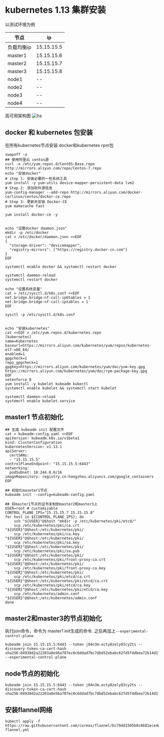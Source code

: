 # kubernetes 1.13 集群安装

以测试环境为例

|节点|ip|
|---|---|
|负载均衡ip| 15.15.15.5|
|master1| 15.15.15.6|
|master2| 15.15.15.7|
|master3| 15.15.15.8|
|node1| --|
|node2| --|
|node3| --|
|node4| --|


高可用架构图
![ha](https://d33wubrfki0l68.cloudfront.net/907122e279e519934b8af894a68d341d60a2c3f1/5ec55/images/docs/ha-master-gce.png)


## docker 和 kubernetes 包安装
在所有kubernetes节点安装 docker和kubernetes rpm包
```
swapoff -a
## 使用阿里云 centos源
curl -o /etc/yum.repos.d/CentOS-Base.repo http://mirrors.aliyun.com/repo/Centos-7.repo
echo "安装docker"
# step 1: 安装必要的一些系统工具
yum install -y yum-utils device-mapper-persistent-data lvm2
# Step 2: 添加软件源信息
yum-config-manager --add-repo http://mirrors.aliyun.com/docker-ce/linux/centos/docker-ce.repo
# Step 3: 更新并安装 Docker-CE
yum makecache fast

yum install docker-ce -y


echo "设置docker daemon.json"
mkdir -p /etc/docker
cat > /etc/docker/daemon.json <<EOF
{
  "storage-driver": "devicemapper",
  "registry-mirrors": ["https://registry.docker-cn.com"]
}
EOF

systemctl enable docker && systemctl restart docker

systemctl daemon-reload
systemctl restart docker

echo "设置系统变量"
cat > /etc/sysctl.d/k8s.conf <<EOF
net.bridge.bridge-nf-call-ip6tables = 1
net.bridge.bridge-nf-call-iptables = 1
EOF

sysctl -p /etc/sysctl.d/k8s.conf


echo "安装kubernetes"
cat <<EOF > /etc/yum.repos.d/kubernetes.repo
[kubernetes]
name=Kubernetes
baseurl=https://mirrors.aliyun.com/kubernetes/yum/repos/kubernetes-el7-x86_64/
enabled=1
gpgcheck=1
repo_gpgcheck=1
gpgkey=https://mirrors.aliyun.com/kubernetes/yum/doc/yum-key.gpg https://mirrors.aliyun.com/kubernetes/yum/doc/rpm-package-key.gpg
EOF
setenforce 0
yum install -y kubelet kubeadm kubectl
systemctl enable kubelet && systemctl start kubelet

systemctl daemon-reload
systemctl enable kubelet.service
```

## master1 节点初始化

```
## 生成 kubeadm init 配置文件
cat > kubeadm-config.yaml <<EOF
apiVersion: kubeadm.k8s.io/v1beta1
kind: ClusterConfiguration
kubernetesVersion: v1.13.1
apiServer:
  certSANs:
  - "15.15.15.5"
controlPlaneEndpoint: "15.15.15.5:6443"
networking:
  podSubnet: 10.244.0.0/16
imageRepository: registry.cn-hangzhou.aliyuncs.com/google_containers
EOF

## 初始化maseter1节点
kubeadm init --config=kubeadm-config.yaml

## 将master1节点的证书复制到master2和master3上
USER=root # customizable
CONTROL_PLANE_IPS="15.15.15.7 15.15.15.8"
for host in ${CONTROL_PLANE_IPS}; do
    ssh "${USER}"@$host "mkdir -p /etc/kubernetes/pki/etcd/"
    scp /etc/kubernetes/pki/ca.crt "${USER}"@$host:/etc/kubernetes/pki/
    scp /etc/kubernetes/pki/ca.key "${USER}"@$host:/etc/kubernetes/pki/
    scp /etc/kubernetes/pki/sa.key "${USER}"@$host:/etc/kubernetes/pki/
    scp /etc/kubernetes/pki/sa.pub "${USER}"@$host:/etc/kubernetes/pki/
    scp /etc/kubernetes/pki/front-proxy-ca.crt "${USER}"@$host:/etc/kubernetes/pki/
    scp /etc/kubernetes/pki/front-proxy-ca.key "${USER}"@$host:/etc/kubernetes/pki/
    scp /etc/kubernetes/pki/etcd/ca.crt "${USER}"@$host:/etc/kubernetes/pki/etcd/ca.crt
    scp /etc/kubernetes/pki/etcd/ca.key "${USER}"@$host:/etc/kubernetes/pki/etcd/ca.key
    scp /etc/kubernetes/admin.conf "${USER}"@$host:/etc/kubernetes/admin.conf
done

```

## master2和master3的节点初始化

执行join命令，命令为 master1 init生成的命令. 之后再加上`--experimental-control-plane`
```
kubeadm join 15.15.15.5:6443 --token j04n3m.octy8zely83cy2ts --discovery-token-ca-cert-hash sha256:84938d2a22203a8e56a787ec0c6ddad7bc7dbd52ebabc62fd5f4dbea72b14d1f --experimental-control-plane
```

## node节点的初始化

```
kubeadm join 15.15.15.5:6443 --token j04n3m.octy8zely83cy2ts --discovery-token-ca-cert-hash sha256:84938d2a22203a8e56a787ec0c6ddad7bc7dbd52ebabc62fd5f4dbea72b14d1f
```

## 安装flannel网络
```
kubectl apply -f https://raw.githubusercontent.com/coreos/flannel/bc79dd1505b0c8681ece4de4c0d86c5cd2643275/Documentation/kube-flannel.yml
```
